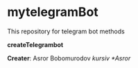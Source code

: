 # mytelegramBot
This repository for telegram bot methods

__createTelegrambot__

**Creater**: Asror Bobomurodov
_kursiv \*Asror_

